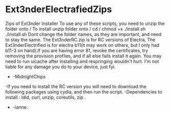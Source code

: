 # Ext3nderElectrafiedZips
 Zips of Ext3nder Installer
To use any of these scripts, you need to unzip the folder onto /
To install unzip folder onto / cd /<folder> chmod +x ./install.sh ./install.sh
Dont change the folder names, as they are important, and need to stay the same.
The Ext3nderRC.zip is for RC versions of Electra, The Ext3nderElectrified is for electra b11(it may work on others, but I only had 
b11-3 on hand).If you are having error 81, revoke the certificates, try removing the provision profiles, and if all else fails install it again. 
You may need to run uicache after installing and respringing wouldn't hurt.
I'm not liable for any damage you do to your device, just fyi.
-  -MidnightChips

-If you need to install the RC version you will need to download the following packages using cydia, and then run the script. 
-Dependencies to install :  ldid, curl, unzip, coreutils, zip .
-  -ianne.
